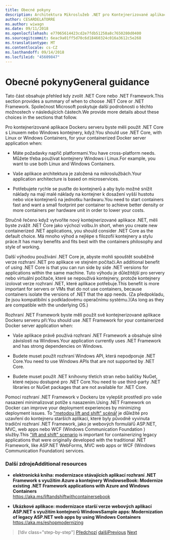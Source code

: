 ```yaml
---
title: Obecné pokyny
description: Architektura Mikroslužeb .NET pro Kontejnerizované aplikace .NET | Obecné pokyny
author: CESARDELATORRE
ms.author: wiwagn
ms.date: 09/11/2018
ms.openlocfilehash: e77065614423cd2e7fdb51258a8c7650280d0400
ms.sourcegitcommit: 6eac9a01ff5d70c6d18460324c016a3612c5e268
ms.translationtype: MT
ms.contentlocale: cs-CZ
ms.lasthandoff: 09/14/2018
ms.locfileid: "45609847"
---
```

# <a name="general-guidance"></a><span data-ttu-id="8afdb-103">Obecné pokyny</span><span class="sxs-lookup"><span data-stu-id="8afdb-103">General guidance</span></span>

<span data-ttu-id="8afdb-104">Tato část obsahuje přehled kdy zvolit .NET Core nebo .NET Framework.</span><span class="sxs-lookup"><span data-stu-id="8afdb-104">This section provides a summary of when to choose .NET Core or .NET Framework.</span></span> <span data-ttu-id="8afdb-105">Společnost Microsoft poskytuje další podrobnosti o těchto možnostech v následujících částech.</span><span class="sxs-lookup"><span data-stu-id="8afdb-105">We provide more details about these choices in the sections that follow.</span></span>

<span data-ttu-id="8afdb-106">Pro kontejnerizované aplikace Dockeru serveru byste měli použít .NET Core s Linuxem nebo Windows kontejnery, když:</span><span class="sxs-lookup"><span data-stu-id="8afdb-106">You should use .NET Core, with Linux or Windows Containers, for your containerized Docker server application when:</span></span>

-   <span data-ttu-id="8afdb-107">Máte požadavky napříč platformami.</span><span class="sxs-lookup"><span data-stu-id="8afdb-107">You have cross-platform needs.</span></span> <span data-ttu-id="8afdb-108">Můžete třeba používat kontejnery Windows i Linux.</span><span class="sxs-lookup"><span data-stu-id="8afdb-108">For example, you want to use both Linux and Windows Containers.</span></span>

-   <span data-ttu-id="8afdb-109">Vaše aplikace architektura je založená na mikroslužbách.</span><span class="sxs-lookup"><span data-stu-id="8afdb-109">Your application architecture is based on microservices.</span></span>

-   <span data-ttu-id="8afdb-110">Potřebujete rychle se pusťte do kontejnerů a aby bylo možné snížit náklady na mají malé náklady na kontejner k dosažení vyšší hustotu nebo více kontejnerů na jednotku hardwaru.</span><span class="sxs-lookup"><span data-stu-id="8afdb-110">You need to start containers fast and want a small footprint per container to achieve better density or more containers per hardware unit in order to lower your costs.</span></span>

<span data-ttu-id="8afdb-111">Stručně řečeno když vytvoříte nový kontejnerizované aplikace .NET, měli byste zvážit .NET Core jako výchozí volbu.</span><span class="sxs-lookup"><span data-stu-id="8afdb-111">In short, when you create new containerized .NET applications, you should consider .NET Core as the default choice.</span></span> <span data-ttu-id="8afdb-112">Má mnoho výhod a nejlépe s filozofií kontejnery a stylu práce.</span><span class="sxs-lookup"><span data-stu-id="8afdb-112">It has many benefits and fits best with the containers philosophy and style of working.</span></span>

<span data-ttu-id="8afdb-113">Další výhodou používání .NET Core je, abyste mohli spouštět souběžně verze rozhraní .NET pro aplikace ve stejném počítači.</span><span class="sxs-lookup"><span data-stu-id="8afdb-113">An additional benefit of using .NET Core is that you can run side by side .NET versions for applications within the same machine.</span></span> <span data-ttu-id="8afdb-114">Tuto výhodu je důležitější pro servery nebo virtuální počítače, které se nepoužívá kontejnery, protože kontejnery izolovat verze rozhraní .NET, které aplikace potřebuje.</span><span class="sxs-lookup"><span data-stu-id="8afdb-114">This benefit is more important for servers or VMs that do not use containers, because containers isolate the versions of .NET that the app needs.</span></span> <span data-ttu-id="8afdb-115">(Za předpokladu, že jsou kompatibilní s podkladovému operačnímu systému.)</span><span class="sxs-lookup"><span data-stu-id="8afdb-115">(As long as they are compatible with the underlying OS.)</span></span>

<span data-ttu-id="8afdb-116">Rozhraní .NET Framework byste měli použít své kontejnerizované aplikace Dockeru serveru při:</span><span class="sxs-lookup"><span data-stu-id="8afdb-116">You should use .NET Framework for your containerized Docker server application when:</span></span>

-   <span data-ttu-id="8afdb-117">Vaše aplikace právě používá rozhraní .NET Framework a obsahuje silné závislosti na Windows.</span><span class="sxs-lookup"><span data-stu-id="8afdb-117">Your application currently uses .NET Framework and has strong dependencies on Windows.</span></span>

-   <span data-ttu-id="8afdb-118">Budete muset použít rozhraní Windows API, která nepodporuje .NET Core.</span><span class="sxs-lookup"><span data-stu-id="8afdb-118">You need to use Windows APIs that are not supported by .NET Core.</span></span>

-   <span data-ttu-id="8afdb-119">Budete muset použít .NET knihovny třetích stran nebo balíčky NuGet, které nejsou dostupné pro .NET Core.</span><span class="sxs-lookup"><span data-stu-id="8afdb-119">You need to use third-party .NET libraries or NuGet packages that are not available for .NET Core.</span></span>

<span data-ttu-id="8afdb-120">Pomocí rozhraní .NET Framework v Dockeru lze vylepšit prostředí pro vaše nasazení minimalizovat potíže s nasazením.</span><span class="sxs-lookup"><span data-stu-id="8afdb-120">Using .NET Framework on Docker can improve your deployment experiences by minimizing deployment issues.</span></span> <span data-ttu-id="8afdb-121">To ["metodou lift and shift" scénář](https://aka.ms/liftandshiftwithcontainersebook) je důležité pro uzavření do kontejneru starších aplikací, které byly původně vyvinuta tradiční rozhraní .NET Framework, jako je webových formulářů ASP.NET, MVC, web apps nebo WCF (Windows Communication Foundation ) služby.</span><span class="sxs-lookup"><span data-stu-id="8afdb-121">This ["lift and shift" scenario](https://aka.ms/liftandshiftwithcontainersebook) is important for containerizing legacy applications that were originally developed with the traditional .NET Framework, like ASP.NET WebForms, MVC web apps or WCF (Windows Communication Foundation) services.</span></span>

### <a name="additional-resources"></a><span data-ttu-id="8afdb-122">Další zdroje</span><span class="sxs-lookup"><span data-stu-id="8afdb-122">Additional resources</span></span>

-   <span data-ttu-id="8afdb-123">**elektronická kniha: modernizace stávajících aplikací rozhraní .NET Framework s využitím Azure a kontejnery Windows**</span><span class="sxs-lookup"><span data-stu-id="8afdb-123">**eBook: Modernize existing .NET Framework applications with Azure and Windows Containers**</span></span>  
    https://aka.ms/liftandshiftwithcontainersebook

-   <span data-ttu-id="8afdb-124">**Ukázkové aplikace: modernizace starší verze webových aplikací ASP.NET s využitím kontejnerů Windows**</span><span class="sxs-lookup"><span data-stu-id="8afdb-124">**Sample apps: Modernization of legacy ASP.NET web apps by using Windows Containers**</span></span>  
    https://aka.ms/eshopmodernizing


>[!div class="step-by-step"]
<span data-ttu-id="8afdb-125">[Předchozí](index.md)
[další](net-core-container-scenarios.md)</span><span class="sxs-lookup"><span data-stu-id="8afdb-125">[Previous](index.md)
[Next](net-core-container-scenarios.md)</span></span>
